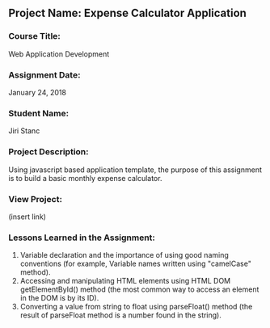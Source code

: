 ## Project Name:  Expense Calculator Application

### Course Title:
Web Application Development

### Assignment Date:  
January 24, 2018

### Student Name:  
Jiri Stanc

### Project Description:
Using javascript based application template, the purpose of this assignment is to build a basic monthly expense calculator.

### View Project:
(insert link)

### Lessons Learned in the Assignment:
1. Variable declaration and the importance of using good naming conventions (for example, Variable names written using "camelCase" method).
2. Accessing and manipulating HTML elements using HTML DOM getElementById() method (the most common way to access an element in the DOM is by its ID).
3. Converting a value from string to float using parseFloat() method (the result of parseFloat method is a number found in the string).



